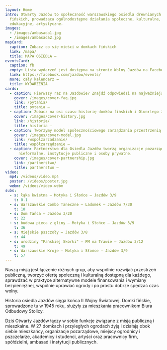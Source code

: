 ```yaml
---
layout: Home
intro: Otwarty Jazdów to społeczność warszawskiego osiedla drewnianych domków
  fińskich, prowadząca ogólnodostępne działania społeczne, kulturalne,
  edukacyjne, artystyczne.
images:
  - /images/ambasada1.jpg
  - /images/ambasada2.jpg
mapCard:
  caption: Zobacz co się mieści w domkach fińskich
  link: /mapa/
  title: MAPA OSIEDLA —
eventsCard:
  caption: fb
  empty: Lista wydarzeń jest dostępna na stronie Wolny Jazdów na Facebooku
  link: https://facebook.com/jazdow/events/
  more: cały kalendarz →
  title: WYDARZENIA
cards:
  - caption: Pierwszy raz na Jazdowie? Znajdź odpowiedzi na najważniejsze pytania
    cover: /images/cover-faq.jpg
    link: /pytania/
    title: pytania —
  - caption: Zobacz na osi czasu historię domków fińskich i Otwartego Jazdowa.
    cover: /images/cover-history.jpg
    link: /historia/
    title: historia —
  - caption: Tworzymy model społecznościowego zarządzania przestrzenią miejską.
    cover: /images/cover-model.jpg
    link: /wspolzarzadzanie/
    title: współzarządzanie —
  - caption: Partnerstwo dla Osiedla Jazdów tworzą organizacje pozarządowe, grupy
      nieformalne, instytucje publiczne i osoby prywatne.
    cover: /images/cover-partnership.jpg
    link: /partnerstwo/
    title: partnerstwo —
video:
  mp4: /videos/video.mp4
  poster: /videos/poster.jpg
  webm: /videos/video.webm
subs:
  - s: łąka kwietna – Motyka i Słońce – Jazdów 3/9
    t: 0.1
  - s: Warszawskie Combo Taneczne – Ladomek – Jazdów 7/30
    t: 10
  - s: Dom Tańca – Jazdów 3/20
    t: 22
  - s: budowa pieca z gliny – Motyka i Słońce – Jazdów 3/9
    t: 36
  - s: Miejskie pszczoły – Jazdów 3/8
    t: 44
  - s: urodziny "Pańskiej Skórki" – PM na Trawie – Jazdów 3/12
    t: 49
  - s: Warszawskie Kroje – Motyka i Słońce – Jazdów 3/9
    t: 57
---
```

Naszą misją jest łączenie różnych grup, aby wspólnie rozwijać przestrzeń publiczną, tworzyć ofertę społeczną i kulturalną dostępną dla każdego, sprawdzać w praktyce alternatywne modele finansowania i wymiany bezpieniężnej, wspólnie uprawiać ogrody i po prostu dobrze spędzać czas wolny.

Historia osiedla Jazdów sięga końca II Wojny Światowej. Domki fińskie, sprowadzone tu w 1945 roku, służyły za mieszkania pracownikom Biura Odbudowy Stolicy.

Dziś Otwarty Jazdów łączy w sobie funkcje związane z misją publiczną i mieszkalne. W 27 domkach i przyległych ogrodach żyją i działają obok siebie mieszkańcy, organizacje pozarządowe, miejscy ogrodnicy i pszczelarze, akademicy i studenci, artyści oraz pracownicy firm, spółdzielni, ambasad i instytucji publicznych.
